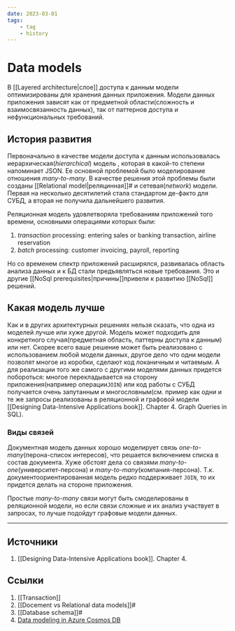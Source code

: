 ```yaml
---
date: 2023-03-01
tags:
    - tag
    - history
---
```


# Data models

В [[Layered architecture|слое]] доступа к данным модели оптимизированы для хранения данных приложения. Модели данных приложения зависят как от предметной области(сложность и взаимосвязанность данных), так от паттернов доступа и нефункциональных требований.

## История развития

Первоначально в качестве модели доступа к данным использовалась иерархическая(*hierarchical*) модель , которая в какой-то степени напоминает JSON. Ее основной проблемой было моделирование отношения *many-to-many*. В качестве решения этой проблемы были созданы [[Relational model|реляцинная]]# и сетевая(*network*) модели. Первая на несколько десятилетий стала стандартом де-факто для СУБД, а вторая не получила дальнейшего развития.

Реляционная модель удовлетворяла требованиям приложений того времени, основными операциями которых были:

1. *transaction* processing: entering sales or banking transaction, airline reservation
1. *batch* processing: customer invoicing, payroll, reporting

Но со временем спектр приложений расширялся, развивалась область анализа данных и к БД стали предъявляться новые требования. Это и другие [[NoSql prerequisites|причины]]привели к развитию [[NoSql]] решений.

## Какая модель лучше

Как и в других архитектурных решениях нельзя сказать, что одна из моделей лучше или хуже другой. Модель может подходить для конкретного случая(предметная область, паттерны доступа к данным) или нет. Скорее всего ваше решение может быть реализовано с использованием любой модели данных, другое дело что одни модели позволят многое из коробки, сделают код локаничным и читаемым. А для реализации того же самого с другими моделями данных придется побороться: многое перекладывается на сторону приложения(например операции```JOIN```) или код работы с СУБД получается очень запутанным и многословным(см. пример как одни и те же запросы реализованы в реляционной и графовой модели [[Designing Data-Intensive Applications book]]. Chapter 4. Graph Queries in SQL).

### Виды связей

Документная модель данных хорошо моделирует связь *one-to-many*(перона-список интересов), что решается включением списка в состав документа. Хуже обстоят дела со связями *many-to-one*(университет-персона) и *many-to-many*(компания-персона). Т.к. документоориентированная модель редко поддерживает ```JOIN```, то их придется делать на стороне приложения.

Простые *many-to-many* связи могут быть смоделированы в реляционной модели, но если связи сложные и их анализ участвует в запросах, то лучше подойдут графовые модели данных.

---

## Источники

1. [[Designing Data-Intensive Applications book]]. Chapter 4.

## Ссылки

1. [[Transaction]]
1. [[Docement vs Relational data models]]#
1. [[Database schema]]#
1. [Data modeling in Azure Cosmos DB](https://learn.microsoft.com/en-us/azure/cosmos-db/nosql/modeling-data)
